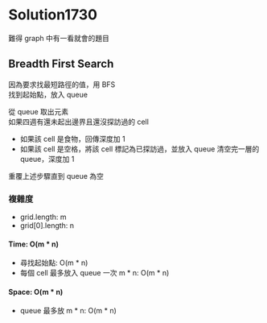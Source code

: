 # Solution1730

難得 graph 中有一看就會的題目

## Breadth First Search

因為要求找最短路徑的值，用 BFS  
找到起始點，放入 queue

從 queue 取出元素  
如果四週有還未起出邊界且還沒探訪過的 cell
- 如果該 cell 是食物，回傳深度加 1
- 如果該 cell 是空格，將該 cell 標記為已探訪過，並放入 queue
清空完一層的 queue，深度加 1

重覆上述步驟直到 queue 為空

### 複雜度
- grid.length: m
- grid[0].length: n

#### Time: O(m * n)
- 尋找起始點: O(m * n)
- 每個 cell 最多放入 queue 一次 m * n: O(m * n)

#### Space: O(m * n)
- queue 最多放 m * n: O(m * n)